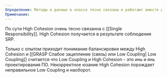 ```yaml
---
Определение: Методы и данные в классе тесно связаны и работают вместе для выполнения одной функциональности.
Примечание:
---
```

По сути High Cohesion очень тесно связанна с [[Single Responsibility]]. High Cohesion получается в результате соблюдения SRP. 

Только с опытом приходит понимание балансировки между High Cohesion и [[GRASP Слабое зацепление (связь) или Low Coupling| Low Coupling]]  считается что Low Coupling и High Cohesion - это инь и янь проектирования ПО. Некорректное юзание High Cohesion порождает неправильное Low Coupling и наоборот.